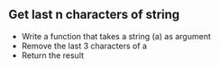 ## Get last n characters of string

* Write a function that takes a string (a) as argument
* Remove the last 3 characters of a
* Return the result